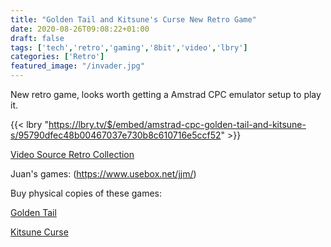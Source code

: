 ```yaml
---
title: "Golden Tail and Kitsune's Curse New Retro Game"
date: 2020-08-26T09:08:22+01:00
draft: false
tags: ['tech','retro','gaming','8bit','video','lbry']
categories: ['Retro']
featured_image: "/invader.jpg"
---
```


New retro game, looks worth getting a Amstrad CPC  emulator setup to play it.

{{< lbry "https://lbry.tv/$/embed/amstrad-cpc-golden-tail-and-kitsune-s/95790dfec48b00467037e730b8c610716e5ccf52" >}}

[Video Source Retro Collection](https://lbry.tv/@retrorecollections:a)

Juan's games: (https://www.usebox.net/jjm/)

Buy physical copies of these games:

[Golden Tail](https://www.polyplay.xyz/navi.php?qs=golden+tail)

[Kitsune Curse](https://www.polyplay.xyz/navi.php?qs=Kitsune+curse)